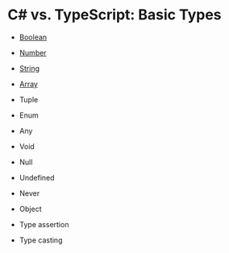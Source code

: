 # C# vs. TypeScript: Basic Types

* [Boolean](../../09/29/csharp-vs-typescript-basic-types-boolean.md)
* [Number](../../09/30/csharp-vs-typescript-basic-types-number.md)
* [String](../../10/01/csharp-vs-typescript-basic-types-string.md)
* [Array](../../10/02/csharp-vs-typescript-basic-types-array.md)

* Tuple
* Enum
* Any
* Void
* Null
* Undefined
* Never
* Object

* Type assertion
* Type casting
